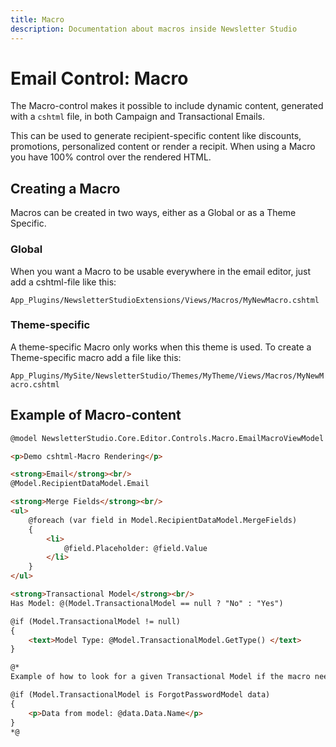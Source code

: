 ```yaml
---
title: Macro
description: Documentation about macros inside Newsletter Studio
---
```

# Email Control: Macro
The Macro-control makes it possible to include dynamic content, generated with a `cshtml` file, in both Campaign and Transactional Emails.

This can be used to generate recipient-specific content like discounts, promotions, personalized content or render a recipit. When using a Macro you have 100% control over the rendered HTML.

## Creating a Macro
Macros can be created in two ways, either as a Global or as a Theme Specific.

### Global
When you want a Macro to be usable everywhere in the email editor, just add a cshtml-file like this:

`App_Plugins/NewsletterStudioExtensions/Views/Macros/MyNewMacro.cshtml`

### Theme-specific
A theme-specific Macro only works when this theme is used. To create a Theme-specific macro add a file like this:

`App_Plugins/MySite/NewsletterStudio/Themes/MyTheme/Views/Macros/MyNewMacro.cshtml`

## Example of Macro-content

```html
@model NewsletterStudio.Core.Editor.Controls.Macro.EmailMacroViewModel

<p>Demo cshtml-Macro Rendering</p>

<strong>Email</strong><br/>
@Model.RecipientDataModel.Email

<strong>Merge Fields</strong><br/>
<ul>
    @foreach (var field in Model.RecipientDataModel.MergeFields)
    {
        <li>
            @field.Placeholder: @field.Value
        </li>
    }
</ul>

<strong>Transactional Model</strong><br/>
Has Model: @(Model.TransactionalModel == null ? "No" : "Yes")

@if (Model.TransactionalModel != null)
{
    <text>Model Type: @Model.TransactionalModel.GetType() </text>
}

@*
Example of how to look for a given Transactional Model if the macro needs to read data from the model

@if (Model.TransactionalModel is ForgotPasswordModel data)
{
    <p>Data from model: @data.Data.Name</p>
}
*@


```